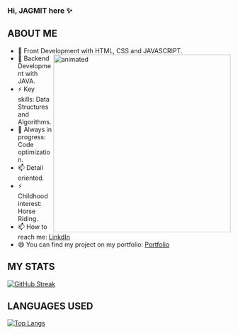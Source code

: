### Hi, JAGMIT here ✨

<!--
**jagmitswami/jagmitswami** is a ✨ _special_ ✨ repository because its `README.md` (this file) appears on your GitHub profile.
👋
Here are some ideas to get you started:

- 🔭 I’m currently working on 
- 🌱 I’m currently learning ... Backend Development with JAVA.
- 👯 I’m looking to collaborate on ...
- 🤔 I’m looking for help with ...
- 💬 Ask me about ...
- 📫 How to reach me: ...
- 😄 Pronouns: ...
- ⚡ Fun fact: ...
-->

ABOUT ME
---------------------------------------------------------------------------------------------------


* 👯 Front Development with HTML, CSS and JAVASCRIPT. <img width="400px" align="right" src="https://media4.giphy.com/media/RbDKaczqWovIugyJmW/giphy.gif" alt="animated"/>
* 👯 Backend Development with JAVA.
* ⚡ Key skills: Data Structures and Algorithms.
* 🌱 Always in progress: Code optimization.
* 📫 Detail oriented.
* ⚡ Childhood interest: Horse Riding.
* 📫 How to reach me: <a href="https://www.linkedin.com/in/jagmit-swami-996995258/">LinkdIn</a>
* 😄 You can find my project on my portfolio: <a href="https://github.com/jagmitswami/jagmitswami.github.io">Portfolio</a>

MY STATS
---------------------------------------------------------------------------------------------------
[![GitHub Streak](https://github-readme-streak-stats.herokuapp.com?user=jagmitswami&theme=ayu-mirage)](https://git.io/streak-stats)

LANGUAGES USED
---------------------------------------------------------------------------------------------------
[![Top Langs](https://github-readme-stats.vercel.app/api/top-langs/?username=jagmitswami&layout=compact)](https://github.com/jagmitswami/github-readme-stats)
